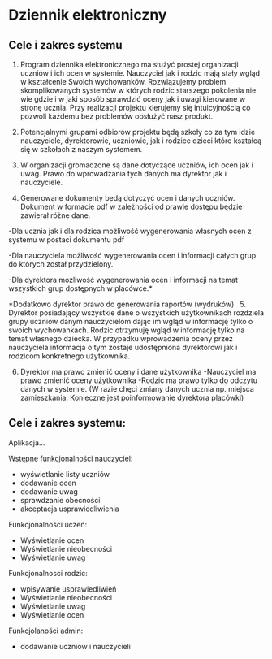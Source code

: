 # Dziennik elektroniczny
## Cele i zakres systemu

 
1. Program dziennika elektronicznego ma służyć prostej organizacji uczniów i ich ocen w systemie. Nauczyciel jak i rodzic mają stały wgląd w kształcenie Swoich wychowanków. Rozwiązujemy problem skomplikowanych systemów w których rodzic starszego pokolenia nie wie gdzie i w jaki sposób sprawdzić oceny jak i uwagi kierowane w stronę ucznia. Przy realizacji projektu kierujemy się intuicyjnością co pozwoli każdemu bez problemów obsłużyć nasz produkt. 
 

2. Potencjalnymi grupami odbiorów projektu będą szkoły co za tym idzie nauczyciele, dyrektorowie, uczniowie, jak i rodzice dzieci które kształcą się w szkołach z naszym systemem.

3. W organizacji gromadzone są dane dotyczące uczniów, ich ocen jak i uwag. Prawo do wprowadzania tych danych ma dyrektor jak i nauczyciele. 

4. Generowane dokumenty bedą dotyczyć ocen i danych uczniów. Dokument w formacie pdf w zależności od prawie dostępu będzie zawierał różne dane.

-Dla ucznia jak i dla rodzica możliwość wygenerowania własnych ocen z systemu w postaci dokumentu pdf 

-Dla nauczyciela możliwość wygenerowania ocen i informacji całych grup do których został przydzielony.

-Dla dyrektora możliwość wygenerowania ocen i informacji na temat wszystkich grup dostępnych w placówce.*

*Dodatkowo dyrektor prawo do generowania raportów (wydruków)  
5. Dyrektor posiadający wszystkie dane o wszystkich użytkownikach rozdziela grupy uczniów danym nauczycielom dając im wgląd w informację tylko o swoich wychowankach. Rodzic otrzymuję wgląd w informację tylko na temat własnego dziecka. W przypadku wprowadzenia oceny przez nauczyciela informacja o tym zostaje udostępniona dyrektorowi jak i rodzicom konkretnego użytkownika.

6. Dyrektor ma prawo zmienić oceny i dane użytkownika
   -Nauczyciel ma prawo zmienić oceny użytkownika
   -Rodzic ma prawo tylko do odczytu danych w systemie. 
    (W razie chęci zmiany danych ucznia np. miejsca zamieszkania. Konieczne jest poinformowanie dyrektora placówki)

	




## Cele i zakres systemu:  
  Aplikacja...
 
Wstępne funkcjonalności nauczyciel:
- wyświetlanie listy uczniów
- dodawanie ocen
- dodawanie uwag
- sprawdzanie obecności
- akceptacja usprawiedliwienia

Funkcjonalności uczeń:
- Wyświetlanie ocen
- Wyświetlanie nieobecności
- Wyświetlanie uwag

Funkcjonalnosci rodzic:
- wpisywanie usprawiedliwień
- Wyświetlanie nieobecności
- Wyświetlanie uwag
- Wyświetlanie ocen

Funkcjolaności admin:
- dodawanie uczniów i nauczycieli
